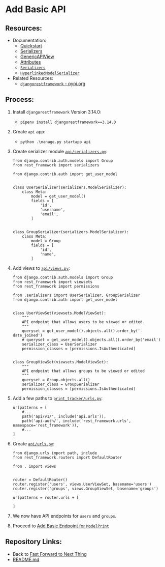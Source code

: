 # Add Basic API

## Resources:
* Documentation:
    * [Quickstart](https://www.django-rest-framework.org/tutorial/quickstart/#quickstart)
    * [Serializers](https://www.django-rest-framework.org/tutorial/quickstart/#serializers)
    * [GenericAPIView](https://www.django-rest-framework.org/api-guide/generic-views/#genericapiview)
    * [Attributes](https://www.django-rest-framework.org/api-guide/generic-views/#attributes)
    * [`Serializers`](https://www.django-rest-framework.org/api-guide/serializers/#serializers)
    * [`HyperlinkedModelSerializer`](https://www.django-rest-framework.org/api-guide/serializers/#hyperlinkedmodelserializer)
* Related Resources:
    * [`djangorestframework` - pypi.org](https://pypi.org/project/djangorestframework/)

## Process:

1. Install `djangorestframework` Version 3.14.0:
    * `pipenv install djangorestframework==3.14.0`

1. Create `api` app:
    * `python .\manage.py startapp api`

1. Create serializer module [`api/serializers.py`](../api/serializers.py):
    ```
    from django.contrib.auth.models import Group
    from rest_framework import serializers

    from django.contrib.auth import get_user_model


    class UserSerializer(serializers.ModelSerializer):
        class Meta:
            model = get_user_model()
            fields = [
                'id',
                'username',
                'email',
            ]


    class GroupSerializer(serializers.ModelSerializer):
        class Meta:
            model = Group
            fields = [
                'id',
                'name',
            ]
    ```

1. Add views to [`api/views.py`](../api/views.py):
    ```
    from django.contrib.auth.models import Group
    from rest_framework import viewsets
    from rest_framework import permissions

    from .serializers import UserSerializer, GroupSerializer
    from django.contrib.auth import get_user_model


    class UserViewSet(viewsets.ModelViewSet):
        """
        API endpoint that allows users to be viewed or edited.
        """
        queryset = get_user_model().objects.all().order_by('-date_joined')
        # queryset = get_user_model().objects.all().order_by('email')
        serializer_class = UserSerializer
        permission_classes = [permissions.IsAuthenticated]


    class GroupViewSet(viewsets.ModelViewSet):
        """
        API endpoint that allows groups to be viewed or edited
        """
        queryset = Group.objects.all()
        serializer_class = GroupSerializer
        permission_classes = [permissions.IsAuthenticated]
    ```

1. Add a few paths to [`print_tracker/urls.py`](../print_tracker/urls.py):
    ```
    urlpatterns = [
        #...
        path('api/v1/', include('api.urls')),
        path('api-auth/', include('rest_framework.urls', namespace='rest_framework')),
        #...
    ]
    ```

1. Create [`api/urls.py`](../api/urls.py):
    ```
    from django.urls import path, include
    from rest_framework.routers import DefaultRouter

    from . import views


    router = DefaultRouter()
    router.register('users', views.UserViewSet, basename='users')
    router.register('groups', views.GroupViewSet, basename='groups')

    urlpatterns = router.urls + [

    ]
    ```

1. We now have API endpoints for `users` and `groups`.

1. Proceed to [Add Basic Endpoint for `ModelPrint`](./19_add_basic_endpoint_for_model_print.md)

## Repository Links:
* Back to [Fast Forward to Next Thing](./17_fast_forward.md)
* [README.md](../README.md)